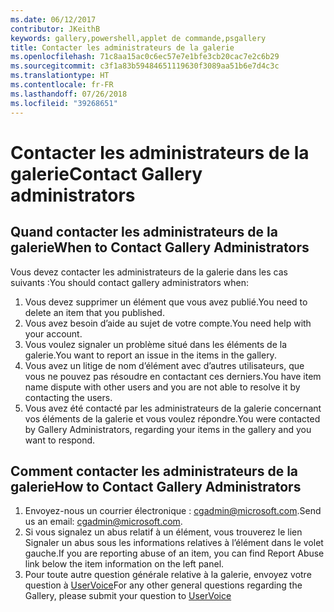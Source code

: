 ```yaml
---
ms.date: 06/12/2017
contributor: JKeithB
keywords: gallery,powershell,applet de commande,psgallery
title: Contacter les administrateurs de la galerie
ms.openlocfilehash: 71c8aa15ac0c6ec57e7e1bfe3cb20cac7e2c6b29
ms.sourcegitcommit: c3f1a83b59484651119630f3089aa51b6e7d4c3c
ms.translationtype: HT
ms.contentlocale: fr-FR
ms.lasthandoff: 07/26/2018
ms.locfileid: "39268651"
---
```

# <a name="contact-gallery-administrators"></a><span data-ttu-id="8739c-103">Contacter les administrateurs de la galerie</span><span class="sxs-lookup"><span data-stu-id="8739c-103">Contact Gallery administrators</span></span>

## <a name="when-to-contact-gallery-administrators"></a><span data-ttu-id="8739c-104">Quand contacter les administrateurs de la galerie</span><span class="sxs-lookup"><span data-stu-id="8739c-104">When to Contact Gallery Administrators</span></span>

<span data-ttu-id="8739c-105">Vous devez contacter les administrateurs de la galerie dans les cas suivants :</span><span class="sxs-lookup"><span data-stu-id="8739c-105">You should contact gallery administrators when:</span></span>

1. <span data-ttu-id="8739c-106">Vous devez supprimer un élément que vous avez publié.</span><span class="sxs-lookup"><span data-stu-id="8739c-106">You need to delete an item that you published.</span></span>
2. <span data-ttu-id="8739c-107">Vous avez besoin d’aide au sujet de votre compte.</span><span class="sxs-lookup"><span data-stu-id="8739c-107">You need help with your account.</span></span>
3. <span data-ttu-id="8739c-108">Vous voulez signaler un problème situé dans les éléments de la galerie.</span><span class="sxs-lookup"><span data-stu-id="8739c-108">You want to report an issue in the items in the gallery.</span></span>
4. <span data-ttu-id="8739c-109">Vous avez un litige de nom d’élément avec d’autres utilisateurs, que vous ne pouvez pas résoudre en contactant ces derniers.</span><span class="sxs-lookup"><span data-stu-id="8739c-109">You have item name dispute with other users and you are not able to resolve it by contacting the users.</span></span>
5. <span data-ttu-id="8739c-110">Vous avez été contacté par les administrateurs de la galerie concernant vos éléments de la galerie et vous voulez répondre.</span><span class="sxs-lookup"><span data-stu-id="8739c-110">You were contacted by Gallery Administrators, regarding your items in the gallery and you want to respond.</span></span>

## <a name="how-to-contact-gallery-administrators"></a><span data-ttu-id="8739c-111">Comment contacter les administrateurs de la galerie</span><span class="sxs-lookup"><span data-stu-id="8739c-111">How to Contact Gallery Administrators</span></span>

1. <span data-ttu-id="8739c-112">Envoyez-nous un courrier électronique : cgadmin@microsoft.com.</span><span class="sxs-lookup"><span data-stu-id="8739c-112">Send us an email: cgadmin@microsoft.com.</span></span>
2. <span data-ttu-id="8739c-113">Si vous signalez un abus relatif à un élément, vous trouverez le lien Signaler un abus sous les informations relatives à l’élément dans le volet gauche.</span><span class="sxs-lookup"><span data-stu-id="8739c-113">If you are reporting abuse of an item, you can find Report Abuse link below the item information on the left panel.</span></span>
3. <span data-ttu-id="8739c-114">Pour toute autre question générale relative à la galerie, envoyez votre question à [UserVoice](http://windowsserver.uservoice.com/forums/301869-powershell)</span><span class="sxs-lookup"><span data-stu-id="8739c-114">For any other general questions regarding the Gallery, please submit your question to [UserVoice](http://windowsserver.uservoice.com/forums/301869-powershell)</span></span>